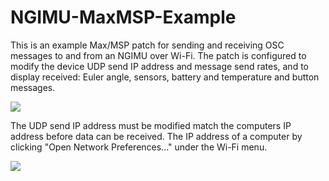 NGIMU-MaxMSP-Example
====================

This is an example Max/MSP patch for sending and receiving OSC messages to and from an NGIMU over Wi-Fi.  The patch is configured to modify the device UDP send IP address and message send rates, and to display received: Euler angle, sensors, battery and temperature and button messages.

![](https://github.com/xioTechnologies/NGIMU-MaxMSP-Example/blob/master/Screenshot.png)

The UDP send IP address must be modified match the computers IP address before data can be received.  The IP address of a computer by clicking "Open Network Preferences..." under the Wi-Fi menu.

![](https://github.com/xioTechnologies/NGIMU-MaxMSP-Example/blob/master/Network%20Preferences.png)
